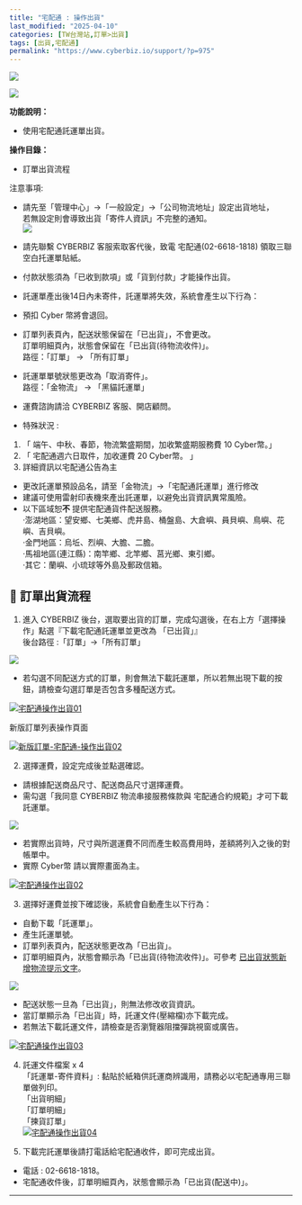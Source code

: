 ```yaml
---
title: "宅配通 : 操作出貨"
last_modified: "2025-04-10"
categories: [TW台灣站,訂單>出貨]
tags: [出貨,宅配通]
permalink: "https://www.cyberbiz.io/support/?p=975"
---
```


![](https://www.cyberbiz.io/support/wp-content/uploads/適用站別.png)

[![](https://www.cyberbiz.io/support/wp-content/uploads/台灣站.png)](https://www.cyberbiz.io/support/?page_id=2490)

**功能說明：**  

* 使用宅配通託運單出貨。

**操作目錄：**

* 訂單出貨流程 

注意事項:  

* 請先至「管理中心」→「一般設定」→「公司物流地址」設定出貨地址，  
若無設定則會導致出貨「寄件人資訊」不完整的通知。  
[![](https://www.cyberbiz.io/support/wp-content/uploads/公司物流地址設置.png)](https://www.cyberbiz.io/support/wp-content/uploads/公司物流地址設置.png)

* 請先聯繫 CYBERBIZ 客服索取客代後，致電 宅配通(02-6618-1818) 領取三聯空白托運單貼紙。
* 付款狀態須為「已收到款項」或「貨到付款」才能操作出貨。 
* 託運單產出後14日內未寄件，託運單將失效，系統會產生以下行為： 
* 預扣 Cyber 幣將會退回。
* 訂單列表頁內，配送狀態保留在「已出貨」，不會更改。   
訂單明細頁內，狀態會保留在「已出貨(待物流收件)」。  
路徑：「訂單」 → 「所有訂單」

* 託運單單號狀態更改為「取消寄件」。  
路徑：「金物流」 → 「黑貓託運單」

* 運費諮詢請洽 CYBERBIZ 客服、開店顧問。
* 特殊狀況 : 
1. 「 端午、中秋、春節，物流繁盛期間，加收繁盛期服務費 10 Cyber幣。」
2. 「 宅配通週六日取件，加收運費 20 Cyber幣。 」
3. 詳細資訊以宅配通公告為主
* 更改託運單預設品名，請至「金物流」→「宅配通託運單」進行修改
* 建議可使用雷射印表機來產出託運單，以避免出貨資訊異常風險。
* 以下區域恕**不** 提供宅配通貨件配送服務。  
‧澎湖地區：望安鄉、七美鄉、虎井島、桶盤島、大倉嶼、員貝嶼、鳥嶼、花嶼、吉貝嶼。  
‧金門地區：烏坵、烈嶼、大膽、二膽。  
‧馬祖地區(連江縣)：南竿鄉、北竿鄉、莒光鄉、東引鄉。  
‧其它：蘭嶼、小琉球等外島及郵政信箱。



## 📌 訂單出貨流程



1. 進入 CYBERBIZ 後台，選取要出貨的訂單，完成勾選後，在右上方「選擇操作」點選『下載宅配通託運單並更改為 「已出貨」』   
後台路徑 :「訂單」→「所有訂單」  


![](https://www.cyberbiz.io/support/wp-content/uploads/fountain-pen.png)

* 若勾選不同配送方式的訂單，則會無法下載託運單，所以若無出現下載的按鈕，請檢查勾選訂單是否包含多種配送方式。

[![宅配通操作出貨01](https://www.cyberbiz.io/support/wp-content/uploads/宅配通-操作出貨01.png)](https://www.cyberbiz.io/support/wp-content/uploads/宅配通-操作出貨01.png)



新版訂單列表操作頁面

[![新版訂單-宅配通-操作出貨02](https://www.cyberbiz.io/support/wp-content/uploads/新版訂單-宅配通-操作出貨02.png)](https://www.cyberbiz.io/support/wp-content/uploads/新版訂單-宅配通-操作出貨02.png)



2. 選擇運費，設定完成後並點選確認。  

* 請根據配送商品尺寸、配送商品尺寸選擇運費。
* 需勾選「我同意 CYBERBIZ 物流串接服務條款與 宅配通合約規範」才可下載託運單。

![](https://www.cyberbiz.io/support/wp-content/uploads/fountain-pen.png)

* 若實際出貨時，尺寸與所選運費不同而產生較高費用時，差額將列入之後的對帳單中。
* 實際 Cyber幣 請以實際畫面為主。

[![宅配通操作出貨02](https://www.cyberbiz.io/support/wp-content/uploads/宅配通-操作出貨02.png)](https://www.cyberbiz.io/support/wp-content/uploads/宅配通-操作出貨02.png)




3. 選擇好運費並按下確認後，系統會自動產生以下行為：  

* 自動下載「託運單」。
* 產生託運單號。
* 訂單列表頁內，配送狀態更改為「已出貨」。
* 訂單明細頁內，狀態會顯示為「已出貨(待物流收件)」。可參考 [已出貨狀態新增物流提示文字](https://www.cyberbiz.io/support/?p=48029)。

![](https://www.cyberbiz.io/support/wp-content/uploads/fountain-pen.png)




* 配送狀態一旦為「已出貨」，則無法修改收貨資訊。
* 當訂單顯示為「已出貨」時，託運文件(壓縮檔)亦下載完成。
* 若無法下載託運文件，請檢查是否瀏覽器阻擋彈跳視窗或廣告。

[![宅配通操作出貨03](https://www.cyberbiz.io/support/wp-content/uploads/宅配通-操作出貨03.png)](https://www.cyberbiz.io/support/wp-content/uploads/宅配通-操作出貨03.png)




4. 託運文件檔案 x 4  
「託運單-寄件資料」: 黏貼於紙箱供託運商辨識用，請務必以宅配通專用三聯單做列印。  
「出貨明細」  
「訂單明細」  
「揀貨訂單」  
[![宅配通操作出貨04](https://www.cyberbiz.io/support/wp-content/uploads/宅配通-操作出貨04.png)](https://www.cyberbiz.io/support/wp-content/uploads/宅配通-操作出貨04.png)




5. 下載完託運單後請打電話給宅配通收件，即可完成出貨。  

* 電話 : 02-6618-1818。
* 宅配通收件後，訂單明細頁內，狀態會顯示為「已出貨(配送中)」。



* * *

